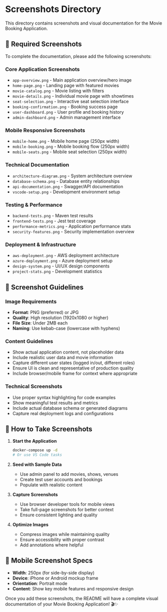 # Screenshots Directory

This directory contains screenshots and visual documentation for the Movie Booking Application.

## 📸 Required Screenshots

To complete the documentation, please add the following screenshots:

### Core Application Screenshots
- `app-overview.png` - Main application overview/hero image
- `home-page.png` - Landing page with featured movies
- `movie-catalog.png` - Movie listing with filters
- `movie-details.png` - Individual movie page with showtimes
- `seat-selection.png` - Interactive seat selection interface
- `booking-confirmation.png` - Booking success page
- `user-dashboard.png` - User profile and booking history
- `admin-dashboard.png` - Admin management interface

### Mobile Responsive Screenshots
- `mobile-home.png` - Mobile home page (250px width)
- `mobile-booking.png` - Mobile booking flow (250px width)  
- `mobile-seats.png` - Mobile seat selection (250px width)

### Technical Documentation
- `architecture-diagram.png` - System architecture overview
- `database-schema.png` - Database entity relationships
- `api-documentation.png` - Swagger/API documentation
- `vscode-setup.png` - Development environment setup

### Testing & Performance
- `backend-tests.png` - Maven test results
- `frontend-tests.png` - Jest test coverage
- `performance-metrics.png` - Application performance stats
- `security-features.png` - Security implementation overview

### Deployment & Infrastructure  
- `aws-deployment.png` - AWS deployment architecture
- `azure-deployment.png` - Azure deployment setup
- `design-system.png` - UI/UX design components
- `project-stats.png` - Development statistics

## 📝 Screenshot Guidelines

### Image Requirements
- **Format**: PNG (preferred) or JPG
- **Quality**: High resolution (1920x1080 or higher)
- **File Size**: Under 2MB each
- **Naming**: Use kebab-case (lowercase with hyphens)

### Content Guidelines
- Show actual application content, not placeholder data
- Include realistic user data and movie information
- Capture different user states (logged in/out, different roles)
- Ensure UI is clean and representative of production quality
- Include browser/mobile frame for context where appropriate

### Technical Screenshots
- Use proper syntax highlighting for code examples
- Show meaningful test results and metrics
- Include actual database schema or generated diagrams
- Capture real deployment logs and configurations

## 🚀 How to Take Screenshots

1. **Start the Application**
   ```bash
   docker-compose up -d
   # Or use VS Code tasks
   ```

2. **Seed with Sample Data**
   - Use admin panel to add movies, shows, venues
   - Create test user accounts and bookings
   - Populate with realistic content

3. **Capture Screenshots**
   - Use browser developer tools for mobile views
   - Take full-page screenshots for better context
   - Ensure consistent lighting and quality

4. **Optimize Images**
   - Compress images while maintaining quality
   - Ensure accessibility with proper contrast
   - Add annotations where helpful

## 📱 Mobile Screenshot Specs

- **Width**: 250px (for side-by-side display)
- **Device**: iPhone or Android mockup frame
- **Orientation**: Portrait mode
- **Content**: Show key mobile features and responsive design

Once you add these screenshots, the README will have a complete visual documentation of your Movie Booking Application! 🎬✨